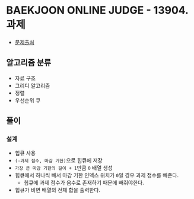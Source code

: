 # BAEKJOON ONLINE JUDGE - 13904. 과제

- [문제출처](https://www.acmicpc.net/problem/13904 '13904. 과제')

## 알고리즘 분류

- 자료 구조
- 그리디 알고리즘
- 정렬
- 우선순위 큐

## 풀이

### 설계

- 힙큐 사용
- `(-과제 점수, 마감 기한)`으로 힙큐에 저장
- `가장 큰 마감 기한의 길이 + 1`만큼 `0` 배열 생성
- 힙큐에서 하나씩 빼서 마감 기한 인덱스 위치가 `0`일 경우 과제 점수를 빼준다.
  - 힙큐에 과제 점수가 음수로 존재하기 때문에 빼줘야한다.
- 힙큐가 비면 배열의 전체 합을 출력한다.
